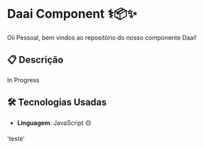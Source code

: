 # Daai Component ⚕️📦✨

Oii Pessoal, bem vindos ao repositório do nosso componente Daai!


## 📋 Descrição

In Progress

## 🛠️ Tecnologias Usadas

- **Linguagem**: JavaScript 🟡


'teste'
